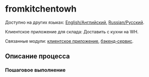 # fromkitchentowh

Доступно на других языках: [English/Английский](fromkitchentowh.md), [Russian/Русский](fromkitchentowh.ru.md). 

Клиентское приложение для склада: Доставить с кухни на WH.

Связанные модули: [клиентское приложение](../../frontend/warehouseclient.md), [бэкенд-сервис](../../backend/warehousebackend.md).

## Описание процесса

### Пошаговое выполнение
